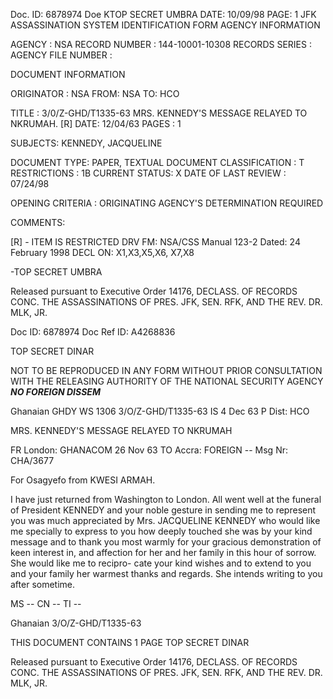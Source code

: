 Doc. ID: 6878974
Doe KTOP SECRET UMBRA
DATE: 10/09/98
PAGE: 1
JFK ASSASSINATION SYSTEM
IDENTIFICATION FORM
AGENCY INFORMATION

AGENCY : NSA
RECORD NUMBER : 144-10001-10308
RECORDS SERIES :
AGENCY FILE NUMBER :

DOCUMENT INFORMATION

ORIGINATOR : NSA
FROM: NSA
TO: HCO

TITLE :
3/0/Z-GHD/T1335-63 MRS. KENNEDY'S MESSAGE RELAYED TO NKRUMAH. [R]
DATE: 12/04/63
PAGES : 1

SUBJECTS:
KENNEDY, JACQUELINE

DOCUMENT TYPE: PAPER, TEXTUAL DOCUMENT
CLASSIFICATION : T
RESTRICTIONS : 1B
CURRENT STATUS: X
DATE OF LAST REVIEW : 07/24/98

OPENING CRITERIA :
ORIGINATING AGENCY'S DETERMINATION REQUIRED

COMMENTS:

[R] - ITEM IS RESTRICTED
DRV FM: NSA/CSS Manual 123-2
Dated: 24 February 1998
DECL ON: X1,X3,X5,X6, X7,X8

-TOP SECRET UMBRA

Released pursuant to Executive Order 14176, DECLASS. OF RECORDS CONC. THE ASSASSINATIONS OF PRES. JFK, SEN.
RFK, AND THE REV. DR. MLK, JR.

Doc ID: 6878974
Doc Ref ID: A4268836

TOP SECRET DINAR

NOT TO BE REPRODUCED IN ANY FORM WITHOUT
PRIOR CONSULTATION WITH THE RELEASING
AUTHORITY OF THE NATIONAL SECURITY AGENCY
*******NO FOREIGN DISSEM*******

Ghanaian GHDY WS 1306 3/O/Z-GHD/T1335-63
IS 4 Dec 63 P
Dist: HCO

MRS. KENNEDY'S MESSAGE RELAYED TO NKRUMAH

FR London: GHANACOM 26 Nov 63
TO Accra: FOREIGN --
Msg Nr: CHA/3677

For Osagyefo from KWESI ARMAH.

I have just returned from Washington to London. All went well
at the funeral of President KENNEDY and your noble gesture in sending
me to represent you was much appreciated by Mrs. JACQUELINE KENNEDY
who would like me specially to express to you how deeply touched she
was by your kind message and to thank you most warmly for your
gracious demonstration of keen interest in, and affection for her
and her family in this hour of sorrow. She would like me to recipro-
cate your kind wishes and to extend to you and your family her warmest
thanks and regards. She intends writing to you after sometime.

MS -- CN -- TI --

Ghanaian 3/O/Z-GHD/T1335-63

THIS DOCUMENT CONTAINS 1 PAGE
TOP SECRET DINAR

Released pursuant to Executive Order 14176, DECLASS. OF RECORDS CONC. THE ASSASSINATIONS OF PRES. JFK, SEN.
RFK, AND THE REV. DR. MLK, JR.
